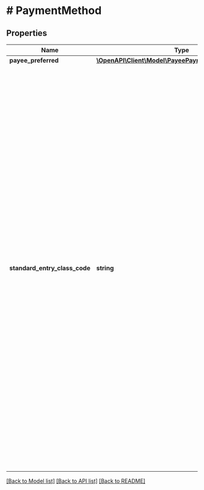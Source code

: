 # # PaymentMethod

## Properties

Name | Type | Description | Notes
------------ | ------------- | ------------- | -------------
**payee_preferred** | [**\OpenAPI\Client\Model\PayeePaymentMethodPreference**](PayeePaymentMethodPreference.md) |  | [optional]
**standard_entry_class_code** | **string** | NACHA (the regulatory body governing the ACH network) requires that API callers (merchants, partners) obtain the consumer’s explicit authorization before initiating a transaction. To stay compliant, you’ll need to make sure that you retain a compliant authorization for each transaction that you originate to the ACH Network using this API. ACH transactions are categorized (using SEC codes) by how you capture authorization from the Receiver (the person whose bank account is being debited or credited). PayPal supports the following SEC codes. | [optional] [default to 'WEB']

[[Back to Model list]](../../README.md#models) [[Back to API list]](../../README.md#endpoints) [[Back to README]](../../README.md)
